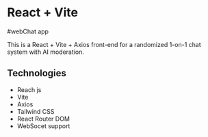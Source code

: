 # React + Vite

#webChat app 

This is a React + Vite + Axios front-end for a randomized 1-on-1 chat system with AI moderation.


## Technologies
- Reach js
- Vite 
- Axios 
- Tailwind CSS 
- React Router DOM 
- WebSocet support 